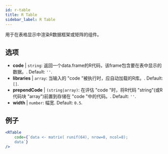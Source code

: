 ```yaml
---
id: r-table
title: R Table
sidebar_label: R Table
---
```


用于在表格显示中渲染R数据框架或矩阵的组件。

## 选项

* __code__ | `string`: 返回一个data.frame的R代码，该frame包含要在表中显示的数据。. Default: `''`.
* __libraries__ | `array`: 当输入的 "code "被执行时，应自动加载的R库。. Default: `[]`.
* __prependCode__ | `(string|array)`: 在评估 "code "时，将R代码 "string"(或R代码块 "array")前置到存储在 "code "中的代码。. Default: `''`.
* __width__ | `number`: 幅宽. Default: `0.5`.


## 例子

```jsx live
<RTable
    code={`data <- matrix( runif(64), nrow=8, ncol=8); 
    data`}
/>
```

